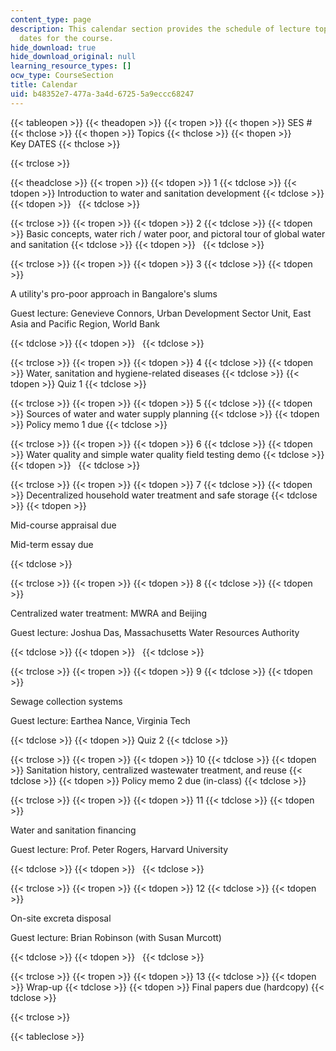 ```yaml
---
content_type: page
description: This calendar section provides the schedule of lecture topics and key
  dates for the course.
hide_download: true
hide_download_original: null
learning_resource_types: []
ocw_type: CourseSection
title: Calendar
uid: b48352e7-477a-3a4d-6725-5a9eccc68247
---
```


{{< tableopen >}}
{{< theadopen >}}
{{< tropen >}}
{{< thopen >}}
SES #
{{< thclose >}}
{{< thopen >}}
Topics
{{< thclose >}}
{{< thopen >}}
Key DATES
{{< thclose >}}

{{< trclose >}}

{{< theadclose >}}
{{< tropen >}}
{{< tdopen >}}
1
{{< tdclose >}}
{{< tdopen >}}
Introduction to water and sanitation development
{{< tdclose >}}
{{< tdopen >}}
 
{{< tdclose >}}

{{< trclose >}}
{{< tropen >}}
{{< tdopen >}}
2
{{< tdclose >}}
{{< tdopen >}}
Basic concepts, water rich / water poor, and pictoral tour of global water and sanitation
{{< tdclose >}}
{{< tdopen >}}
 
{{< tdclose >}}

{{< trclose >}}
{{< tropen >}}
{{< tdopen >}}
3
{{< tdclose >}}
{{< tdopen >}}


A utility's pro-poor approach in Bangalore's slums

Guest lecture: Genevieve Connors, Urban Development Sector Unit, East Asia and Pacific Region, World Bank


{{< tdclose >}}
{{< tdopen >}}
 
{{< tdclose >}}

{{< trclose >}}
{{< tropen >}}
{{< tdopen >}}
4
{{< tdclose >}}
{{< tdopen >}}
Water, sanitation and hygiene-related diseases
{{< tdclose >}}
{{< tdopen >}}
Quiz 1
{{< tdclose >}}

{{< trclose >}}
{{< tropen >}}
{{< tdopen >}}
5
{{< tdclose >}}
{{< tdopen >}}
Sources of water and water supply planning
{{< tdclose >}}
{{< tdopen >}}
Policy memo 1 due
{{< tdclose >}}

{{< trclose >}}
{{< tropen >}}
{{< tdopen >}}
6
{{< tdclose >}}
{{< tdopen >}}
Water quality and simple water quality field testing demo
{{< tdclose >}}
{{< tdopen >}}
 
{{< tdclose >}}

{{< trclose >}}
{{< tropen >}}
{{< tdopen >}}
7
{{< tdclose >}}
{{< tdopen >}}
Decentralized household water treatment and safe storage
{{< tdclose >}}
{{< tdopen >}}


Mid-course appraisal due

Mid-term essay due


{{< tdclose >}}

{{< trclose >}}
{{< tropen >}}
{{< tdopen >}}
8
{{< tdclose >}}
{{< tdopen >}}


Centralized water treatment: MWRA and Beijing

Guest lecture: Joshua Das, Massachusetts Water Resources Authority


{{< tdclose >}}
{{< tdopen >}}
 
{{< tdclose >}}

{{< trclose >}}
{{< tropen >}}
{{< tdopen >}}
9
{{< tdclose >}}
{{< tdopen >}}


Sewage collection systems

Guest lecture: Earthea Nance, Virginia Tech


{{< tdclose >}}
{{< tdopen >}}
Quiz 2
{{< tdclose >}}

{{< trclose >}}
{{< tropen >}}
{{< tdopen >}}
10
{{< tdclose >}}
{{< tdopen >}}
Sanitation history, centralized wastewater treatment, and reuse
{{< tdclose >}}
{{< tdopen >}}
Policy memo 2 due (in-class)
{{< tdclose >}}

{{< trclose >}}
{{< tropen >}}
{{< tdopen >}}
11
{{< tdclose >}}
{{< tdopen >}}


Water and sanitation financing

Guest lecture: Prof. Peter Rogers, Harvard University


{{< tdclose >}}
{{< tdopen >}}
 
{{< tdclose >}}

{{< trclose >}}
{{< tropen >}}
{{< tdopen >}}
12
{{< tdclose >}}
{{< tdopen >}}


On-site excreta disposal

Guest lecture: Brian Robinson (with Susan Murcott)


{{< tdclose >}}
{{< tdopen >}}
 
{{< tdclose >}}

{{< trclose >}}
{{< tropen >}}
{{< tdopen >}}
13
{{< tdclose >}}
{{< tdopen >}}
Wrap-up
{{< tdclose >}}
{{< tdopen >}}
Final papers due (hardcopy)
{{< tdclose >}}

{{< trclose >}}

{{< tableclose >}}